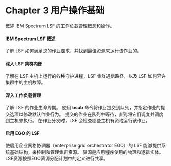 # Chapter 3 用户操作基础

概述 IBM Spectrum LSF 的工作负载管理概念和操作。

#### IBM Spectrum LSF 概述

了解 LSF 如何满足您的作业要求，并找到最佳资源来运行该作业的。

#### 深入 LSF 集群内部

了解在 LSF 主机上运行的各种守护进程，LSF 集群通信路径，以及 LSF 如何容许集群中的主机故障。

#### 深入工作负载管理

了解 LSF 的作业生命周期。 使用 **bsub** 命令将作业提交到队列，并指定作业的提交选项以修改默认作业行为。 提交的作业在队列中等待，直到将它们调度并调度到主机来执行。 在作业分发时，LSF 会检查哪些主机有资格运行该作业。

#### 启用 EGO 的 LSF

使启用企业网格协调器（enterprise grid orchestrator EGO）的 LSF 能够提供系统基础结构，来控制和管理集群资源。 资源是应用程序使用的物理和逻辑实体。 LSF资源按照EGO资源分配计划中的定义进行共享。


